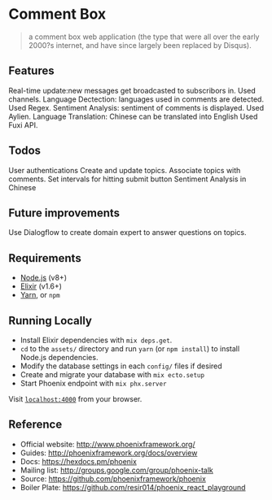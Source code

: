 
# Comment Box
>  a comment box web application (the type that were all over the early 2000?s
internet, and have since largely been replaced by Disqus). 

## Features
   Real-time update:new messages get broadcasted to subscribors in. Used channels.
   Language Dectection: languages used in comments are detected. Used Regex.
   Sentiment Analysis: sentiment of comments is displayed. Used Aylien.
   Language Translation: Chinese can be translated into English Used Fuxi API.

## Todos
   User authentications 
   Create and update topics. Associate topics with comments.
   Set intervals for hitting submit button
   Sentiment Analysis in Chinese

## Future improvements
   Use Dialogflow to create domain expert to answer questions on topics.
   
## Requirements

* [Node.js](https://nodejs.org/en) (v8+)
* [Elixir](https://elixir-lang.org/install.html) (v1.6+)
* [Yarn](https://yarnpkg.com/en/docs/install), or `npm`

## Running Locally

* Install Elixir dependencies with `mix deps.get`.
* `cd` to the `assets/` directory and run `yarn` (or `npm install`) to install Node.js dependencies.
* Modify the database settings in each `config/` files if desired
* Create and migrate your database with `mix ecto.setup`
* Start Phoenix endpoint with `mix phx.server`

Visit [`localhost:4000`](http://localhost:4000) from your browser.

## Reference

  * Official website: http://www.phoenixframework.org/
  * Guides: http://phoenixframework.org/docs/overview
  * Docs: https://hexdocs.pm/phoenix
  * Mailing list: http://groups.google.com/group/phoenix-talk
  * Source: https://github.com/phoenixframework/phoenix
  * Boiler Plate: https://github.com/resir014/phoenix_react_playground

